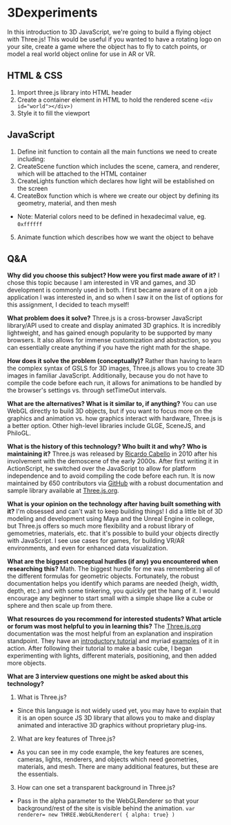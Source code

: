 # 3Dexperiments

In this introduction to 3D JavaScript, we're going to build a flying object with Three.js! This would be useful if you wanted to have a rotating logo on your site, create a game where the object has to fly to catch points, or model a real world object online for use in AR or VR.

## HTML & CSS
1. Import three.js library into HTML header
2. Create a container element in HTML to hold the rendered scene ```<div id="world"></div>)```
3. Style it to fill the viewport

## JavaScript
1. Define init function to contain all the main functions we need to create including:
2. CreateScene function which includes the scene, camera, and renderer, which will be attached to the HTML container
3. CreateLights function which declares how light will be established on the screen
4. CreateBox function which is where we create our object by defining its geometry, material, and then mesh
- Note: Material colors need to be defined in hexadecimal value,  eg. ```0xffffff```
5. Animate function which describes how we want the object to behave

## Q&A
**Why did you choose this subject? How were you first made aware of it?**
I chose this topic because I am interested in VR and games, and 3D development is commonly used in both. I first became aware of it on a job application I was interested in, and so when I saw it on the list of options for this assignment, I decided to teach myself!

**What problem does it solve?**
Three.js is a cross-browser JavaScript library/API used to create and display animated 3D graphics. It is incredibly lightweight, and has gained enough popularity to be supported by many browsers. It also allows for immense customization and abstraction, so you can essentially create anything if you have the right math for the shape.

**How does it solve the problem (conceptually)?**
Rather than having to learn the complex syntax of GSLS for 3D images, Three.js allows you to create 3D images in familiar JavaScript. Additionally, because you do not have to compile the code before each run, it allows for animations to be handled by the browser's settings vs. through setTimeOut intervals.

**What are the alternatives? What is it similar to, if anything?**
You can use WebGL directly to build 3D objects, but if you want to focus more on the graphics and animation vs. how graphics interact with hardware, Three.js is a better option. Other high-level libraries include GLGE, SceneJS, and PhiloGL.


**What is the history of this technology? Who built it and why? Who is maintaining it?**
Three.js was released by [Ricardo Cabello](https://github.com/mrdoob/three.js/issues/1960) in 2010 after his involvement with the demoscene of the early 2000s. After first writing it in ActionScript, he switched over the JavaScript to allow for platform independence and to avoid compiling the code before each run. It is now maintained by 650 contributors via [GitHub](https://github.com/mrdoob/three.js/) with a robust documentation and sample library available at [Three.js.org](https://threejs.org/).


**What is your opinion on the technology after having built something with it?**
I'm obsessed and can't wait to keep building things! I did a little bit of 3D modeling and development using Maya and the Unreal Engine in college, but Three.js offers so much more flexibility and a robust library of gemometries, materials, etc. that it's possible to build your objects directly with JavaScript. I see use cases for games, for building VR/AR environments, and even for enhanced data visualization.

**What are the biggest conceptual hurdles (if any) you encountered when researching this?**
Math. The biggest hurdle for me was remembering all of the different formulas for geometric objects. Fortunately, the robust documentation helps you identify which params are needed (heigh, width, depth, etc.) and with some tinkering, you quickly get the hang of it. I would encourage any beginner to start small with a simple shape like a cube or sphere and then scale up from there.

**What resources do you recommend for interested students? What article or forum was most helpful to you in learning this?**
The [Three.js.org](https://threejs.org/) documentation was the most helpful from an explanation and inspiration standpoint. They have an [introductory tutorial](https://threejs.org/docs/index.html#manual/introduction/Creating-a-scene) and myriad [examples](https://threejs.org/examples/) of it in action. After following their tutorial to make a basic cube, I began experimenting with lights, different materials, positioning, and then added more objects.

**What are 3 interview questions one might be asked about this technology?**
1. What is Three.js?
- Since this language is not widely used yet, you may have to explain that it is an open source JS 3D library that allows you to make and display animated and interactive 3D graphics without proprietary plug-ins.
2. What are key features of Three.js?
- As you can see in my code example, the key features are scenes, cameras, lights, renderers, and objects which need geometries, materials, and mesh. There are many additional features, but these are the essentials.
3. How can one set a transparent background in Three.js?
- Pass in the alpha parameter to the WebGLRenderer so that your background/rest of the site is visible behind the animation.
```var renderer= new THREE.WebGLRenderer( { alpha: true} ) ```

